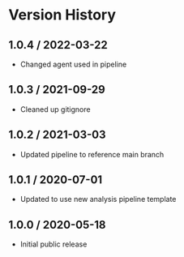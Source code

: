 # Version History

## 1.0.4 / 2022-03-22

- Changed agent used in pipeline

## 1.0.3 / 2021-09-29

- Cleaned up gitignore

## 1.0.2 / 2021-03-03

- Updated pipeline to reference main branch

## 1.0.1 / 2020-07-01

- Updated to use new analysis pipeline template

## 1.0.0 / 2020-05-18

- Initial public release
